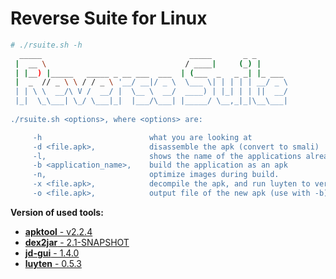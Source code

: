 Reverse Suite for Linux
=============

```bash
# ./rsuite.sh -h
  _____                                 _____       _ _       
 |  __ \                               / ____|     (_) |      
 | |__) |_____   _____ _ __ ___  ___  | (___  _   _ _| |_ ___ 
 |  _  // _ \ \ / / _ \ '__/ __|/ _ \  \___ \| | | | | __/ _ \ 
 | | \ \  __/\ V /  __/ |  \__ \  __/  ____) | |_| | | ||  __/
 |_|  \_\___| \_/ \___|_|  |___/\___| |_____/ \__,_|_|\__\___|
                                                                                                                            
./rsuite.sh <options>, where <options> are:

     -h                        what you are looking at
     -d <file.apk>,            disassemble the apk (convert to smali)
     -l,                       shows the name of the applications already disassembled.
     -b <application_name>,    build the application as an apk 
     -n,                       optimize images during build.
     -x <file.apk>,            decompile the apk, and run luyten to verify the source code.
     -o <file.apk>,            output file of the new apk (use with -b)
```

**Version of used tools:**

 - [**apktool** - v2.2.4](https://github.com/iBotPeaches/Apktool)
 - [**dex2jar** - 2.1-SNAPSHOT](https://github.com/pxb1988/dex2jar)
 - [**jd-gui** -  1.4.0](https://github.com/java-decompiler/jd-gui)
 - [**luyten** - 0.5.3](https://github.com/deathmarine/Luyten)
